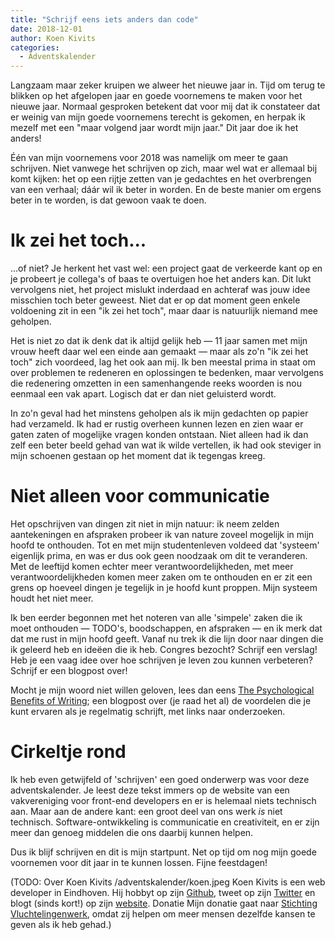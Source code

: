 ```yaml
---
title: "Schrijf eens iets anders dan code"
date: 2018-12-01
author: Koen Kivits
categories: 
  - Adventskalender
---
```

Langzaam maar zeker kruipen we alweer het nieuwe jaar in. Tijd om terug te blikken op het afgelopen jaar en goede voornemens te maken voor het nieuwe jaar. Normaal gesproken betekent dat voor mij dat ik constateer dat er weinig van mijn goede voornemens terecht is gekomen, en herpak ik mezelf met een "maar volgend jaar wordt mijn jaar." Dit jaar doe ik het anders!

Één van mijn voornemens voor 2018 was namelijk om meer te gaan schrijven. Niet vanwege het schrijven op zich, maar wel wat er allemaal bij komt kijken: het op een rijtje zetten van je gedachtes en het overbrengen van een verhaal; dáár wil ik beter in worden. En de beste manier om ergens beter in te worden, is dat gewoon vaak te doen.

# Ik zei het toch...

...of niet? Je herkent het vast wel: een project gaat de verkeerde kant op en je probeert je collega's of baas te overtuigen hoe het anders kan. Dit lukt vervolgens niet, het project mislukt inderdaad en achteraf was jouw idee misschien toch beter geweest. Niet dat er op dat moment geen enkele voldoening zit in een "ik zei het toch", maar daar is natuurlijk niemand mee geholpen.

Het is niet zo dat ik denk dat ik altijd gelijk heb — 11 jaar samen met mijn vrouw heeft daar wel een einde aan gemaakt — maar als zo'n "ik zei het toch" zich voordeed, lag het ook aan mij. Ik ben meestal prima in staat om over problemen te redeneren en oplossingen te bedenken, maar vervolgens die redenering omzetten in een samenhangende reeks woorden is nou eenmaal een vak apart. Logisch dat er dan niet geluisterd wordt.

In zo'n geval had het minstens geholpen als ik mijn gedachten op papier had verzameld. Ik had er rustig overheen kunnen lezen en zien waar er gaten zaten of mogelijke vragen konden ontstaan. Niet alleen had ik dan zelf een beter beeld gehad van wat ik wilde vertellen, ik had ook steviger in mijn schoenen gestaan op het moment dat ik tegengas kreeg.

# Niet alleen voor communicatie

Het opschrijven van dingen zit niet in mijn natuur: ik neem zelden aantekeningen en afspraken probeer ik van nature zoveel mogelijk in mijn hoofd te onthouden. Tot en met mijn studentenleven voldeed dat 'systeem' eigenlijk prima, en was er dus ook geen noodzaak om dit te veranderen. Met de leeftijd komen echter meer verantwoordelijkheden, met meer verantwoordelijkheden komen meer zaken om te onthouden en er zit een grens op hoeveel dingen je tegelijk in je hoofd kunt proppen. Mijn systeem houdt het niet meer.

Ik ben eerder begonnen met het noteren van alle 'simpele' zaken die ik moet onthouden — TODO's, boodschappen, en afspraken — en ik merk dat dat me rust in mijn hoofd geeft. Vanaf nu trek ik die lijn door naar dingen die ik geleerd heb en ideëen die ik heb. Congres bezocht? Schrijf een verslag! Heb je een vaag idee over hoe schrijven je leven zou kunnen verbeteren? Schrijf er een blogpost over!

Mocht je mijn woord niet willen geloven, lees dan eens [The Psychological Benefits of Writing](https://www.helpscout.net/blog/benefits-of-writing/); een blogpost over (je raad het al) de voordelen die je kunt ervaren als je regelmatig schrijft, met links naar onderzoeken.

# Cirkeltje rond

Ik heb even getwijfeld of 'schrijven' een goed onderwerp was voor deze adventskalender. Je leest deze tekst immers op de website van een vakvereniging voor front-end developers en er is helemaal niets technisch aan. Maar aan de andere kant: een groot deel van ons werk *is* niet technisch. Software-ontwikkeling is communicatie en creativiteit, en er zijn meer dan genoeg middelen die ons daarbij kunnen helpen.

Dus ik blijf schrijven en dit is mijn startpunt. Net op tijd om nog mijn goede voornemen voor dit jaar in te kunnen lossen. Fijne feestdagen!

(TODO: Over Koen Kivits
/adventskalender/koen.jpeg
Koen Kivits is een web developer in Eindhoven. Hij hobbyt op zijn [Github](https://github.com/koenkivits), tweet op zijn [Twitter](https://twitter.com/koenkivits) en blogt (sinds kort!) op zijn [website](https://koen.kivits.com/).
Donatie
Mijn donatie gaat naar [Stichting Vluchtelingenwerk](https://actie.vluchtelingenwerk.nl/geef-voor-vluchtelingen), omdat zij helpen om meer mensen dezelfde kansen te geven als ik heb gehad.)
